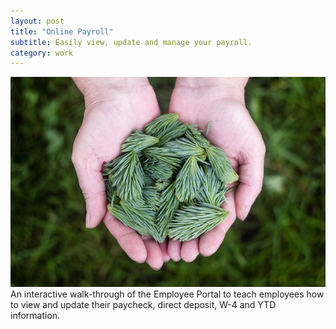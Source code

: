 ```yaml
---
layout: post
title: "Online Payroll"
subtitle: Easily view, update and manage your payroll.
category: work
---
```

![smiley](/img/2.jpg)
An interactive walk-through of the Employee Portal to teach employees how to view and update their paycheck, direct deposit, W-4 and YTD information.